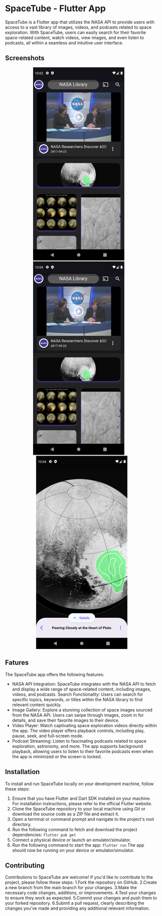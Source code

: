 # SpaceTube - Flutter App

SpaceTube is a Flutter app that utilizes the NASA API to provide users with access to a vast library of images, videos, and podcasts related to space exploration. With SpaceTube, users can easily search for their favorite space-related content, watch videos, view images, and even listen to podcasts, all within a seamless and intuitive user interface.

## Screenshots

<div align="center">
  <img src="screenshots/Screenshot_1685257437.png" alt="Screenshot 1" width="300" style="margin-right: 20px">
  <img src="screenshots/Screenshot_1685257443.png" alt="Screenshot 2" width="300" style="margin-right: 20px">
  <img src="screenshots/Screenshot_1685257464.png" alt="Screenshot 3" width="300">
</div>

## Fatures

The SpaceTube app offers the following features:

* NASA API Integration: SpaceTube integrates with the NASA API to fetch and display a wide range of space-related content, including images, videos, and podcasts.
Search Functionality: Users can search for specific topics, keywords, or titles within the NASA library to find relevant content quickly.
* Image Gallery: Explore a stunning collection of space images sourced from the NASA API. Users can swipe through images, zoom in for details, and save their favorite images to their device.
* Video Player: Watch captivating space exploration videos directly within the app. The video player offers playback controls, including play, pause, seek, and full-screen mode.
* Podcast Streaming: Listen to fascinating podcasts related to space exploration, astronomy, and more. The app supports background playback, allowing users to listen to their favorite podcasts even when the app is minimized or the screen is locked.

## Installation
To install and run SpaceTube locally on your development machine, follow these steps:

1. Ensure that you have Flutter and Dart SDK installed on your machine. For installation instructions, please refer to the official Flutter website.
2. Clone the SpaceTube repository to your local machine using Git or download the source code as a ZIP file and extract it.
3. Open a terminal or command prompt and navigate to the project's root directory.
4. Run the following command to fetch and download the project dependencies:
``` flutter pub get ```
5. Connect a physical device or launch an emulator/simulator.
6. Run the following command to start the app:
``` flutter run ```
The app should now be running on your device or emulator/simulator.
## Contributing
Contributions to SpaceTube are welcome! If you'd like to contribute to the project, please follow these steps:
1.Fork the repository on GitHub.
2.Create a new branch from the main branch for your changes.
3.Make the necessary code changes, additions, or improvements.
4.Test your changes to ensure they work as expected.
5.Commit your changes and push them to your forked repository.
6.Submit a pull request, clearly describing the changes you've made and providing any additional relevant information.
